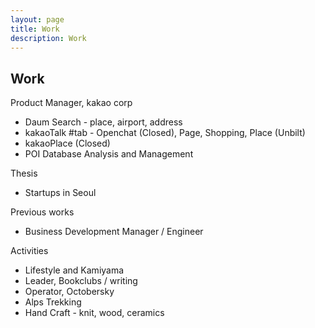 ```yaml
---
layout: page
title: Work
description: Work
---
```


## Work

Product Manager, kakao corp

* Daum Search - place, airport, address
* kakaoTalk #tab - Openchat (Closed), Page, Shopping, Place (Unbilt)
* kakaoPlace (Closed)
* POI Database Analysis and Management

Thesis
* Startups in Seoul

Previous works
* Business Development Manager / Engineer

Activities
* Lifestyle and Kamiyama
* Leader, Bookclubs / writing
* Operator, Octobersky
* Alps Trekking
* Hand Craft - knit, wood, ceramics
